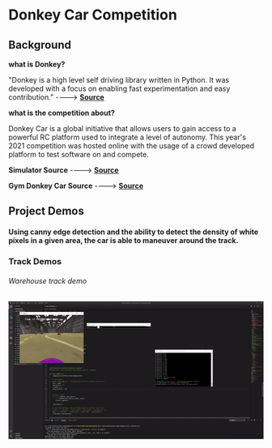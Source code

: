 # Donkey Car Competition

## **Background**


**what is Donkey?**

"Donkey is a high level self driving library written in Python. It was developed with a focus on enabling fast experimentation and easy contribution."
 ----> [**Source**](https://docs.donkeycar.com/)

**what is the competition about?**

Donkey Car is a global initiative that allows users to gain access to a powerful RC platform used to integrate a level of autonomy. This year's 2021 competition was hosted online with the usage of a crowd developed platform to test software on and compete.

**Simulator Source**
----> [**Source**](https://github.com/tawnkramer/sdsandbox)

**Gym Donkey Car Source**
----> [**Source**](https://github.com/tawnkramer/gym-donkeycar)

## **Project Demos**

#### Using canny edge detection and the ability to detect the density of white pixels in a given area, the car is able to maneuver around the track.

### Track Demos

###### Warehouse track demo

<img src="https://github.com/AndreSlavescu/Donkey-Car-autonomous-vehicle-projects/blob/main/docs/warehouse-lap.gif?raw=true" width="600px">


